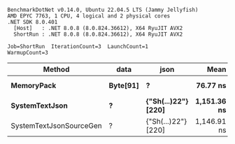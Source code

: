 ```

BenchmarkDotNet v0.14.0, Ubuntu 22.04.5 LTS (Jammy Jellyfish)
AMD EPYC 7763, 1 CPU, 4 logical and 2 physical cores
.NET SDK 8.0.401
  [Host]   : .NET 8.0.8 (8.0.824.36612), X64 RyuJIT AVX2
  ShortRun : .NET 8.0.8 (8.0.824.36612), X64 RyuJIT AVX2

Job=ShortRun  IterationCount=3  LaunchCount=1  
WarmupCount=3  

```
| Method                  | data     | json                | Mean        | Error     | StdDev   | Min         | Max         | Gen0   | Allocated |
|------------------------ |--------- |-------------------- |------------:|----------:|---------:|------------:|------------:|-------:|----------:|
| **MemoryPack**              | **Byte[91]** | **?**                   |    **76.77 ns** |  **8.071 ns** | **0.442 ns** |    **76.26 ns** |    **77.07 ns** | **0.0019** |     **168 B** |
| **SystemTextJson**          | **?**        | **{&quot;Sh(...)22&quot;} [220]** | **1,151.36 ns** | **65.161 ns** | **3.572 ns** | **1,148.65 ns** | **1,155.41 ns** | **0.0019** |     **168 B** |
| SystemTextJsonSourceGen | ?        | {&quot;Sh(...)22&quot;} [220] | 1,146.91 ns | 42.387 ns | 2.323 ns | 1,145.31 ns | 1,149.57 ns | 0.0019 |     168 B |
